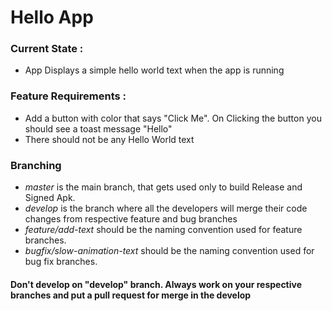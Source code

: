 # Hello App
 
### Current State :
 * App Displays a simple hello world text when the app is running

### Feature Requirements : 
 * Add a button with color that says "Click Me". On Clicking the button you should see a toast
 message "Hello"
 * There should not be any Hello World text
 
### Branching
 * *master* is the main branch, that gets used only to build Release and Signed Apk.
 * *develop* is the branch where all the developers will merge their code changes from respective feature and bug branches
 * *feature/add-text* should be the naming convention used for feature branches.
 * *bugfix/slow-animation-text* should be the naming convention used for bug fix branches.
 
####  Don't develop on "develop" branch. Always work on your respective branches and put a pull request for merge in the develop
 
 
 
